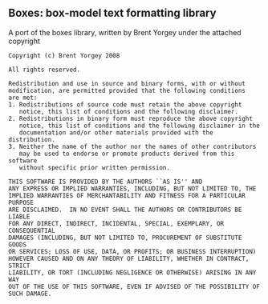 Boxes: box-model text formatting library
--------------------


A port of the boxes library, written by Brent Yorgey under the attached copyright
        
    Copyright (c) Brent Yorgey 2008
    
    All rights reserved.
    
    Redistribution and use in source and binary forms, with or without
    modification, are permitted provided that the following conditions
    are met:
    1. Redistributions of source code must retain the above copyright
       notice, this list of conditions and the following disclaimer.
    2. Redistributions in binary form must reproduce the above copyright
       notice, this list of conditions and the following disclaimer in the
       documentation and/or other materials provided with the distribution.
    3. Neither the name of the author nor the names of other contributors
       may be used to endorse or promote products derived from this software
       without specific prior written permission.
    
    THIS SOFTWARE IS PROVIDED BY THE AUTHORS ``AS IS'' AND
    ANY EXPRESS OR IMPLIED WARRANTIES, INCLUDING, BUT NOT LIMITED TO, THE
    IMPLIED WARRANTIES OF MERCHANTABILITY AND FITNESS FOR A PARTICULAR PURPOSE
    ARE DISCLAIMED.  IN NO EVENT SHALL THE AUTHORS OR CONTRIBUTORS BE LIABLE
    FOR ANY DIRECT, INDIRECT, INCIDENTAL, SPECIAL, EXEMPLARY, OR CONSEQUENTIAL
    DAMAGES (INCLUDING, BUT NOT LIMITED TO, PROCUREMENT OF SUBSTITUTE GOODS
    OR SERVICES; LOSS OF USE, DATA, OR PROFITS; OR BUSINESS INTERRUPTION)
    HOWEVER CAUSED AND ON ANY THEORY OF LIABILITY, WHETHER IN CONTRACT, STRICT
    LIABILITY, OR TORT (INCLUDING NEGLIGENCE OR OTHERWISE) ARISING IN ANY WAY
    OUT OF THE USE OF THIS SOFTWARE, EVEN IF ADVISED OF THE POSSIBILITY OF
    SUCH DAMAGE.
    

